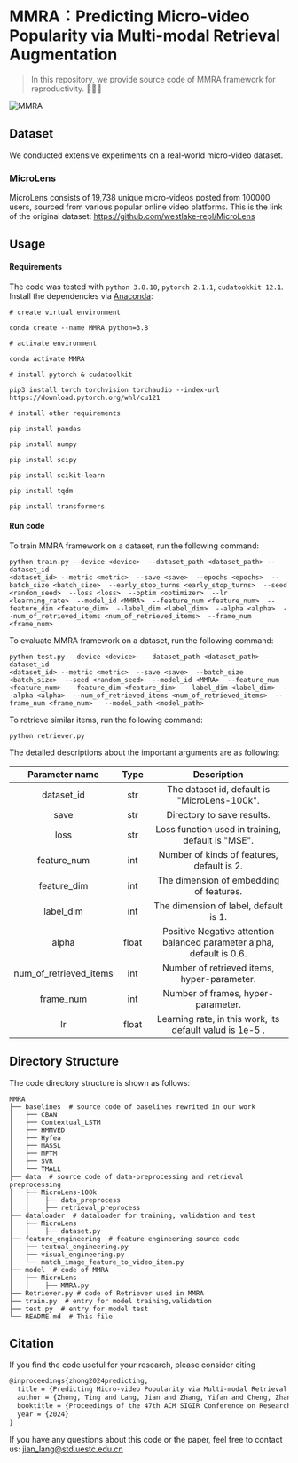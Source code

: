# MMRA：Predicting Micro-video Popularity via Multi-modal Retrieval Augmentation

> In this repository, we provide source code of MMRA framework for reproductivity. 🚀🚀🚀
>

![MMRA](E:\typora_images\MMRA-17210409703151.jpg)

## Dataset

We conducted extensive experiments on a real-world micro-video dataset.

### MicroLens

MicroLens consists of 19,738 unique micro-videos posted from 100000 users, sourced from various popular online video platforms. This is the link of the original dataset: https://github.com/westlake-repl/MicroLens



## Usage

#### Requirements

The code was tested with `python 3.8.18`, `pytorch 2.1.1`, `cudatookkit 12.1`. Install the dependencies via [Anaconda](https://www.anaconda.com/):

```shell
# create virtual environment

conda create --name MMRA python=3.8

# activate environment

conda activate MMRA

# install pytorch & cudatoolkit

pip3 install torch torchvision torchaudio --index-url https://download.pytorch.org/whl/cu121

# install other requirements

pip install pandas

pip install numpy

pip install scipy

pip install scikit-learn

pip install tqdm

pip install transformers
```

#### Run code

To train MMRA framework on a dataset, run the following command:

```shell
python train.py --device <device>  --dataset_path <dataset_path> --dataset_id
<dataset_id> --metric <metric>  --save <save>  --epochs <epochs>  --batch_size <batch_size>  --early_stop_turns <early_stop_turns>  --seed <random_seed>  --loss <loss>  --optim <optimizer>  --lr <learning_rate>  --model_id <MMRA>  --feature_num <feature_num>  --feature_dim <feature_dim>  --label_dim <label_dim>  --alpha <alpha>  --num_of_retrieved_items <num_of_retrieved_items>  --frame_num <frame_num>  
```

To evaluate MMRA framework on a dataset, run the following command:

```shell
python test.py --device <device>  --dataset_path <dataset_path> --dataset_id
<dataset_id> --metric <metric>  --save <save>  --batch_size <batch_size>  --seed <random_seed>  --model_id <MMRA>  --feature_num <feature_num>  --feature_dim <feature_dim>  --label_dim <label_dim>  --alpha <alpha>  --num_of_retrieved_items <num_of_retrieved_items>  --frame_num <frame_num>   --model_path <model_path>
```

To retrieve similar items, run the following command:

```shell
python retriever.py
```

The detailed descriptions about the important arguments are as following:

|     Parameter name     | Type  |                         Description                          |
| :--------------------: | :---: | :----------------------------------------------------------: |
|       dataset_id       |  str  |         The dataset id, default is "MicroLens-100k".         |
|          save          |  str  |                  Directory to save results.                  |
|          loss          |  str  |      Loss function used in training, default is "MSE".       |
|      feature_num       |  int  |          Number of kinds of features, default is 2.          |
|      feature_dim       |  int  |           The dimension of embedding of features.            |
|       label_dim        |  int  |            The dimension of label, default is 1.             |
|         alpha          | float | Positive Negative attention balanced parameter alpha, default is 0.6. |
| num_of_retrieved_items |  int  |         Number of retrieved items, hyper-parameter.          |
|       frame_num        |  int  |              Number of frames, hyper-parameter.              |
|           lr           | float |   Learning rate, in this work, its default valud is 1e-5 .   |



## Directory Structure

The code directory structure is shown as follows:
```shell
MMRA
├── baselines  # source code of baselines rewrited in our work
│   ├── CBAN  
│   ├── Contextual_LSTM 
│   ├── HMMVED 
│   ├── Hyfea
│   ├── MASSL 
│   ├── MFTM 
│   ├── SVR 
│   └── TMALL 
├── data  # source code of data-preprocessing and retrieval preprocessing
│   ├── MicroLens-100k
│	│	 ├── data_preprocess
│	│	 ├── retrieval_preprocess
├── dataloader  # dataloader for training, validation and test
│   ├── MicroLens
│	│	 ├── dataset.py 
├── feature_engineering  # feature engineering source code
│   ├── textual_engineering.py 
│   ├── visual_engineering.py 
│   └── match_image_feature_to_video_item.py    
├── model  # code of MMRA
│   ├── MicroLens
│	│	 ├── MMRA.py 
├── Retriever.py # code of Retriever used in MMRA
├── train.py  # entry for model training,validation
├── test.py  # entry for model test
└── README.md  # This file
```



## Citation

If you find the code useful for your research, please consider citing

```latex
@inproceedings{zhong2024predicting,
  title = {Predicting Micro-video Popularity via Multi-modal Retrieval Augmentation},
  author = {Zhong, Ting and Lang, Jian and Zhang, Yifan and Cheng, Zhangtao and Zhang, Kunpeng and Zhou, Fan},
  booktitle = {Proceedings of the 47th ACM SIGIR Conference on Research and Development in Information Retrieval},
  year = {2024}
}
```

If you have any questions about this code or the paper, feel free to contact us:  jian_lang@std.uestc.edu.cn
